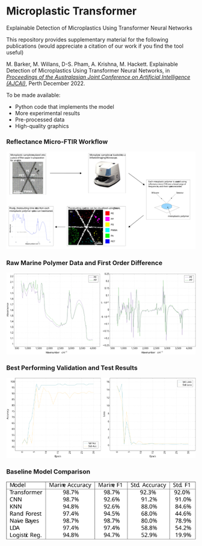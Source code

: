 # Microplastic Transformer

Explainable Detection of Microplastics Using Transformer Neural Networks

This repository provides supplementary material for the following publications (would appreciate a citation of our work if you find the tool useful)

M. Barker, M. Willans, D-S. Pham, A. Krishna, M. Hackett. Explainable Detection of Microplastics Using Transformer Neural Networks, in *[*Proceedings of the Australasian Joint Conference on Artificial Intelligence (AJCAI)*](https://ajcai2022.org/)*, Perth December 2022.

To be made available:
 - Python code that implements the model 
 - More experimental results
 - Pre-processed data
 - High-quality graphics

### Reflectance Micro-FTIR Workflow
<img src="./figs/workflow.svg">
 
 
### Raw Marine Polymer Data and First Order Difference
<img src="./figs/data.svg">
 
### Best Performing Validation and Test Results
<img src="./figs/training.svg">
 
### Baseline Model Comparison
<img src="./figs/baselines.svg">
 
